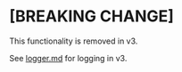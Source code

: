 # [BREAKING CHANGE]

This functionality is removed in v3.

See [logger.md](logger.md) for logging in v3.
